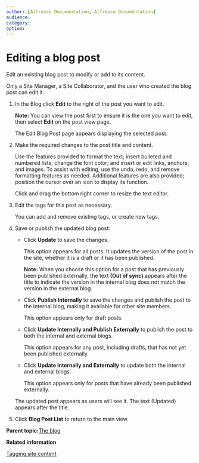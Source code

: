 ```yaml
---
author: [Alfresco Documentation, Alfresco Documentation]
audience: 
category: 
option: 
---
```


# Editing a blog post

Edit an existing blog post to modify or add to its content.

Only a Site Manager, a Site Collaborator, and the user who created the blog post can edit it.

1.  In the Blog click **Edit** to the right of the post you want to edit.

    **Note:** You can view the post first to ensure it is the one you want to edit, then select **Edit** on the post view page.

    The Edit Blog Post page appears displaying the selected post.

2.  Make the required changes to the post title and content.

    Use the features provided to format the text; insert bulleted and numbered lists; change the font color; and insert or edit links, anchors, and images. To assist with editing, use the undo, redo, and remove formatting features as needed. Additional features are also provided; position the cursor over an icon to display its function.

    Click and drag the bottom right corner to resize the text editor.

3.  Edit the tags for this post as necessary.

    You can add and remove existing tags, or create new tags.

4.  Save or publish the updated blog post:

    -   Click **Update** to save the changes.

        This option appears for all posts. It updates the version of the post in the site, whether it is a draft or it has been published.

        **Note:** When you choose this option for a post that has previously been published externally, the text **\(Out of sync\)** appears after the title to indicate the version in the internal blog does not match the version in the external blog.

    -   Click **Publish Internally** to save the changes and publish the post to the internal blog, making it available for other site members.

        This option appears only for draft posts.

    -   Click **Update Internally and Publish Externally** to publish the post to both the internal and external blogs.

        This option appears for any post, including drafts, that has not yet been published externally.

    -   Click **Update Internally and Externally** to update both the internal and external blogs.

        This option appears only for posts that have already been published externally.

    The updated post appears as users will see it. The text \(Updated\) appears after the title.

5.  Click **Blog Post List** to return to the main view.


**Parent topic:**[The blog](../concepts/blog-intro.md)

**Related information**  


[Tagging site content](site-content-tag.md)

